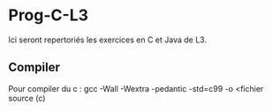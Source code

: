 # Prog-C-L3
Ici seront repertoriés les exercices en C et Java de L3.

## Compiler
Pour compiler du c : gcc -Wall -Wextra -pedantic -std=c99 -o <fichier cible> <fichier source (c)
